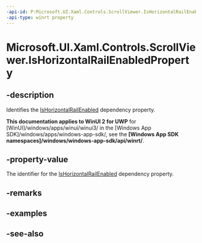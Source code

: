 ```yaml
---
-api-id: P:Microsoft.UI.Xaml.Controls.ScrollViewer.IsHorizontalRailEnabledProperty
-api-type: winrt property
---
```


<!-- Property syntax
public Windows.UI.Xaml.DependencyProperty IsHorizontalRailEnabledProperty { get; }
-->

# Microsoft.UI.Xaml.Controls.ScrollViewer.IsHorizontalRailEnabledProperty

## -description
Identifies the [IsHorizontalRailEnabled](scrollviewer_ishorizontalrailenabled.md) dependency property.

**This documentation applies to WinUI 2 for UWP** for [WinUI]/windows/apps/winui/winui3/ in the [Windows App SDK]/windows/apps/windows-app-sdk/, see the **[Windows App SDK namespaces]/windows/windows-app-sdk/api/winrt/**.

## -property-value
The identifier for the [IsHorizontalRailEnabled](scrollviewer_ishorizontalrailenabled.md) dependency property.

## -remarks

## -examples

## -see-also
